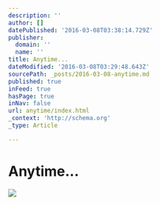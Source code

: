 ```yaml
---
description: ''
author: []
datePublished: '2016-03-08T03:38:14.729Z'
publisher:
  domain: ''
  name: ''
title: Anytime...
dateModified: '2016-03-08T03:29:48.643Z'
sourcePath: _posts/2016-03-08-anytime.md
published: true
inFeed: true
hasPage: true
inNav: false
url: anytime/index.html
_context: 'http://schema.org'
_type: Article

---
```

# Anytime...
![](https://the-grid-user-content.s3-us-west-2.amazonaws.com/7c32b9ba-569d-4eeb-a0eb-32b0d2ea0319.png)